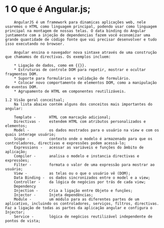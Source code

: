 1 O que é Angular.js;
============================================================================================================================
		AngularJS é um framework para dinamicas aplicações web, nele usaremos o HTML como linguagem principal, podendo usar como linguagem principal na montagem de nossas telas. O data binding do Angular juntamente com a injeção de dependencias fazem você economizar uma grande quantidade de código fonte que vai precisar desenvolver e tudo isso executando no browser. 

		Angular ensina o navegador nova sintaxe através de uma construção que chamamos de directivas. Os exemplos incluem:

		* Ligação de dados, como em {{}}.
		* Estruturas de controle DOM para repetir, mostrar e ocultar fragmentos DOM.
		* Suporte para formulários e validação de formulário.
		* Colocar novo comportamento de elementos DOM, como a manipulação de eventos DOM.
		* Agrupamento de HTML em componentes reutilizáveis.

	1.2 Visão geral conceitual;
		Na lista abaixo contém alguns dos conceitos mais importantes do angular:

		Template - 		HTML com marcação adicional;
		Directivas - 	estendem HTML com atributos personalizados e elementos;
		Model -  		os dados mostrados para o usuário na view e com os quais interage usuário;
		Scope -	 		contexto onde o modelo é armazenado para que os controladores, directivas e expressões podem acessá-lo;
		Expressions -	acessar as variáveis e funções do âmbito de aplicação;
		Compiler - 		analisa o modelo e instancia directivas e expressões;
		Filter -		formata o valor de uma expressão para mostrar ao usuário;
		View -			as telas ou o que o usuário vê (DOM);
		Data Binding -	os dados sincronizados entre o model e a view;
		Controller - 	da lógica de negócios por trás de cada view;
		Dependency 		
		Injection -		Cria a ligação entre Objeto e funções;	
		Injector -		Injeta dependências;
		Module -		um módulo para as diferentes partes de um aplicativo, incluindo os controladores, serviços, filtros, directivas. Faz a ligação de todas as partes da aplicação angular e configura o Injector;
		Service -		lógica de negócios reutilizável independente de pontos de vista;